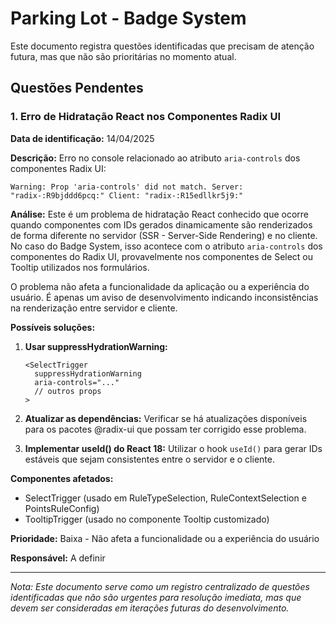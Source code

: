 # Parking Lot - Badge System

Este documento registra questões identificadas que precisam de atenção futura, mas que não são prioritárias no momento atual.

## Questões Pendentes

### 1. Erro de Hidratação React nos Componentes Radix UI

**Data de identificação:** 14/04/2025

**Descrição:** 
Erro no console relacionado ao atributo `aria-controls` dos componentes Radix UI:

```
Warning: Prop 'aria-controls' did not match. Server: "radix-:R9bjddd6pcq:" Client: "radix-:R15edllkr5j9:"
```

**Análise:**
Este é um problema de hidratação React conhecido que ocorre quando componentes com IDs gerados dinamicamente são renderizados de forma diferente no servidor (SSR - Server-Side Rendering) e no cliente. No caso do Badge System, isso acontece com o atributo `aria-controls` dos componentes do Radix UI, provavelmente nos componentes de Select ou Tooltip utilizados nos formulários.

O problema não afeta a funcionalidade da aplicação ou a experiência do usuário. É apenas um aviso de desenvolvimento indicando inconsistências na renderização entre servidor e cliente.

**Possíveis soluções:**

1. **Usar suppressHydrationWarning:**
   ```tsx
   <SelectTrigger 
     suppressHydrationWarning
     aria-controls="..."
     // outros props
   >
   ```

2. **Atualizar as dependências:**
   Verificar se há atualizações disponíveis para os pacotes @radix-ui que possam ter corrigido esse problema.

3. **Implementar useId() do React 18:**
   Utilizar o hook `useId()` para gerar IDs estáveis que sejam consistentes entre o servidor e o cliente.

**Componentes afetados:**
- SelectTrigger (usado em RuleTypeSelection, RuleContextSelection e PointsRuleConfig)
- TooltipTrigger (usado no componente Tooltip customizado)

**Prioridade:** Baixa - Não afeta a funcionalidade ou a experiência do usuário

**Responsável:** A definir

---

*Nota: Este documento serve como um registro centralizado de questões identificadas que não são urgentes para resolução imediata, mas que devem ser consideradas em iterações futuras do desenvolvimento.*
